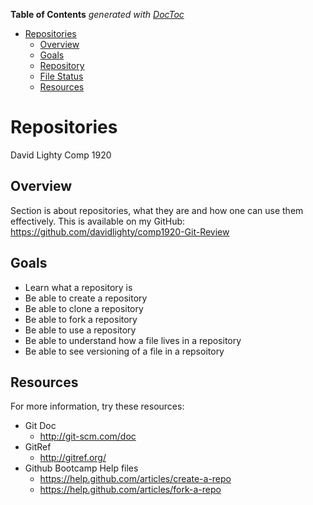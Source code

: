 **Table of Contents**  *generated with [DocToc](http://doctoc.herokuapp.com/)*

- [Repositories 
](#repositories)
	- [Overview
](#overview)
	- [Goals
](#goals)
	- [Repository
](#repository)
	- [File Status
](#file-status)
	- [Resources
](#resources)

Repositories 
============

David Lighty
Comp 1920

Overview
--------
Section is about repositories, what they are and how one can use them effectively.
This is available on my GitHub: https://github.com/davidlighty/comp1920-Git-Review

Goals
-----
* Learn what a repository is
* Be able to create a repository
* Be able to clone a repository
* Be able to fork a repository
* Be able to use a repository
* Be able to understand how a file lives in a repository
* Be able to see versioning of a file in a repsoitory


Resources
---------
For more information, try these resources:
* Git Doc
	* http://git-scm.com/doc
* GitRef
	* http://gitref.org/
* Github Bootcamp Help files
	* https://help.github.com/articles/create-a-repo
	* https://help.github.com/articles/fork-a-repo


